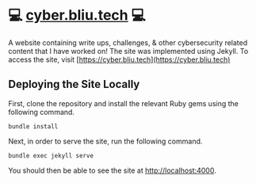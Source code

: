 # 💻 [cyber.bliu.tech](https://cyber.bliu.tech) 💻
A website containing write ups, challenges, & other cybersecurity related content that I have worked on! The site was implemented using Jekyll. To access the site, visit [https://cyber.bliu.tech](https://cyber.bliu.tech)

## Deploying the Site Locally
First, clone the repository and install the relevant Ruby gems using the following command.

```
bundle install
```

Next, in order to serve the site, run the following command.

```
bundle exec jekyll serve
```

You should then be able to see the site at [http://localhost:4000](http://localhost:4000).